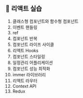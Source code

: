 ## 🚀 리액트 실습

1. 클래스형 컴포넌트와 함수형 컴포넌트
2. 이벤트 핸들링
3. ref
4. 컴포넌트 반복
5. 컴포넌트 라이프 사이클
6. 리액트 Hooks
7. 컴포넌트 스타일링
8. 일정관리 어플리케이션
9. 컴포넌트 성능 최적화
10. immer 라이브러리
11. 리액트 라우터
12. Context API
13. Redux
